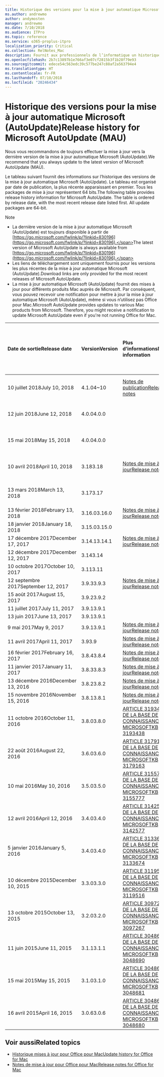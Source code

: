 ```yaml
---
title: Historique des versions pour la mise à jour automatique Microsoft (AutoUpdate)
ms.author: andrewmo
author: andymosten
manager: andrewmo
ms.date: 7/10/2018
ms.audience: ITPro
ms.topic: reference
ms.service: o365-proplus-itpro
localization_priority: Critical
ms.collection: RelNotes_Mac
description: Fournit aux professionnels de l’informatique un historique des versions pour la mise à jour automatique Microsoft (AutoUpdate)
ms.openlocfilehash: 2b7c13897b1e766af3e07cf2815b3f1b28f79e93
ms.sourcegitcommit: edece54c563edc39c577be247c88af2a563794e4
ms.translationtype: HT
ms.contentlocale: fr-FR
ms.lasthandoff: 07/10/2018
ms.locfileid: "20246434"
---
```

# <a name="release-history-for-microsoft-autoupdate-mau"></a><span data-ttu-id="cb12c-103">Historique des versions pour la mise à jour automatique Microsoft (AutoUpdate)</span><span class="sxs-lookup"><span data-stu-id="cb12c-103">Release history for Microsoft AutoUpdate (MAU)</span></span>
 
<span data-ttu-id="cb12c-104">Nous vous recommandons de toujours effectuer la mise à jour vers la dernière version de la mise à jour automatique Microsoft (AutoUpdate).</span><span class="sxs-lookup"><span data-stu-id="cb12c-104">We recommend that you always update to the latest version of Microsoft AutoUpdate (MAU).</span></span>

<span data-ttu-id="cb12c-p101">Le tableau suivant fournit des informations sur l’historique des versions de la mise à jour automatique Microsoft (AutoUpdate). Le tableau est organisé par date de publication, la plus récente apparaissant en premier. Tous les packages de mise à jour représentent 64 bits.</span><span class="sxs-lookup"><span data-stu-id="cb12c-p101">The following table provides release history information for Microsoft AutoUpdate. The table is ordered by release date, with the most recent release date listed first. All update packages are 64-bit.</span></span>

> [!NOTE]
> - <span data-ttu-id="cb12c-108">La dernière version de la mise à jour automatique Microsoft (AutoUpdate) est toujours disponible à partir de [https://go.microsoft.com/fwlink/p/?linkid=830196](https://go.microsoft.com/fwlink/p/?linkid=830196).</span><span class="sxs-lookup"><span data-stu-id="cb12c-108">The latest version of Microsoft AutoUpdate is always available from [https://go.microsoft.com/fwlink/p/?linkid=830196](https://go.microsoft.com/fwlink/p/?linkid=830196).</span></span>
> - <span data-ttu-id="cb12c-109">Les liens de téléchargement sont uniquement fournis pour les versions les plus récentes de la mise à jour automatique Microsoft (AutoUpdate).</span><span class="sxs-lookup"><span data-stu-id="cb12c-109">Download links are only provided for the most recent releases of Microsoft AutoUpdate.</span></span>
> - <span data-ttu-id="cb12c-p102">La mise à jour automatique Microsoft (AutoUpdate) fournit des mises à jour pour différents produits Mac auprès de Microsoft. Par conséquent, vous pouvez recevoir une notification pour mettre à jour la mise à jour automatique Microsoft (AutoUpdate), même si vous n’utilisez pas Office pour Mac.</span><span class="sxs-lookup"><span data-stu-id="cb12c-p102">Microsoft AutoUpdate provides updates to various Mac products from Microsoft. Therefore, you might receive a notification to update Microsoft AutoUpdate even if you're not running Office for Mac.</span></span>
  
|<span data-ttu-id="cb12c-112">**Date de sortie**</span><span class="sxs-lookup"><span data-stu-id="cb12c-112">**Release date**</span></span>|<span data-ttu-id="cb12c-113">**Version**</span><span class="sxs-lookup"><span data-stu-id="cb12c-113">**Version**</span></span>|<span data-ttu-id="cb12c-114">**Plus d’informations**</span><span class="sxs-lookup"><span data-stu-id="cb12c-114">**More information**</span></span>|<span data-ttu-id="cb12c-115">**Lien de téléchargement du package de mise à jour**</span><span class="sxs-lookup"><span data-stu-id="cb12c-115">**Download link for the update package**</span></span>|
|:-----|:-----|:-----|:-----|
|<span data-ttu-id="cb12c-116">10 juillet 2018</span><span class="sxs-lookup"><span data-stu-id="cb12c-116">July 10, 2018</span></span>  <br/> |<span data-ttu-id="cb12c-117">4.1.0</span><span class="sxs-lookup"><span data-stu-id="cb12c-117">4~10</span></span>  <br/> |[<span data-ttu-id="cb12c-118">Notes de publication</span><span class="sxs-lookup"><span data-stu-id="cb12c-118">Release notes</span></span>](release-notes-office-for-mac.md#july-2018-release) <br/> |[<span data-ttu-id="cb12c-119">Télécharger MAU 4.1.0</span><span class="sxs-lookup"><span data-stu-id="cb12c-119">Download MAU 4.0.0</span></span>](https://officecdn.microsoft.com/pr/C1297A47-86C4-4C1F-97FA-950631F94777/OfficeMac/Microsoft_AutoUpdate_4.1.18070902_Updater.pkg) <br/> |
|<span data-ttu-id="cb12c-120">12 juin 2018</span><span class="sxs-lookup"><span data-stu-id="cb12c-120">June 12, 2018</span></span>  <br/> |<span data-ttu-id="cb12c-121">4.0.0</span><span class="sxs-lookup"><span data-stu-id="cb12c-121">4.0.0</span></span>  <br/> ||[<span data-ttu-id="cb12c-122">Télécharger MAU 4.0.0</span><span class="sxs-lookup"><span data-stu-id="cb12c-122">Download MAU 4.0.0</span></span>](https://officecdn.microsoft.com/pr/C1297A47-86C4-4C1F-97FA-950631F94777/OfficeMac/Microsoft_AutoUpdate_4.0.18061000_Updater.pkg) <br/> |
|<span data-ttu-id="cb12c-123">15 mai 2018</span><span class="sxs-lookup"><span data-stu-id="cb12c-123">May 15, 2018</span></span>  <br/> |<span data-ttu-id="cb12c-124">4.0.0</span><span class="sxs-lookup"><span data-stu-id="cb12c-124">4.0.0</span></span>  <br/> ||[<span data-ttu-id="cb12c-125">Télécharger MAU 4.0.0</span><span class="sxs-lookup"><span data-stu-id="cb12c-125">Download MAU 4.0.0</span></span>](https://officecdn.microsoft.com/pr/C1297A47-86C4-4C1F-97FA-950631F94777/OfficeMac/Microsoft_AutoUpdate_4.0.18051301_Updater.pkg) <br/> |
|<span data-ttu-id="cb12c-126">10 avril 2018</span><span class="sxs-lookup"><span data-stu-id="cb12c-126">April 10, 2018</span></span>  <br/> |<span data-ttu-id="cb12c-127">3.18</span><span class="sxs-lookup"><span data-stu-id="cb12c-127">3.18</span></span>  <br/> |[<span data-ttu-id="cb12c-128">Notes de mise à jour</span><span class="sxs-lookup"><span data-stu-id="cb12c-128">Release notes</span></span>](release-notes-office-for-mac.md#april-2018-release) <br/> |[<span data-ttu-id="cb12c-129">Télécharger MAU 3.18.0</span><span class="sxs-lookup"><span data-stu-id="cb12c-129">Download MAU 3.18.0</span></span>](https://officecdn.microsoft.com/pr/C1297A47-86C4-4C1F-97FA-950631F94777/OfficeMac/Microsoft_AutoUpdate_3.18.18041000_Updater.pkg) <br/> |
|<span data-ttu-id="cb12c-130">13 mars 2018</span><span class="sxs-lookup"><span data-stu-id="cb12c-130">March 13, 2018</span></span>  <br/> |<span data-ttu-id="cb12c-131">3.17</span><span class="sxs-lookup"><span data-stu-id="cb12c-131">3.17</span></span>  <br/> ||[<span data-ttu-id="cb12c-132">Télécharger MAU 3.17.0</span><span class="sxs-lookup"><span data-stu-id="cb12c-132">Download MAU 3.17.0</span></span>](https://officecdn.microsoft.com/pr/C1297A47-86C4-4C1F-97FA-950631F94777/OfficeMac/Microsoft_AutoUpdate_3.17.18031100_Updater.pkg) <br/> |
|<span data-ttu-id="cb12c-133">13 février 2018</span><span class="sxs-lookup"><span data-stu-id="cb12c-133">February 13, 2018</span></span>  <br/> |<span data-ttu-id="cb12c-134">3.16.0</span><span class="sxs-lookup"><span data-stu-id="cb12c-134">3.16.0</span></span>  <br/> |[<span data-ttu-id="cb12c-135">Notes de mise à jour</span><span class="sxs-lookup"><span data-stu-id="cb12c-135">Release notes</span></span>](release-notes-office-for-mac.md#february-2018-release) <br/> | <br/> |
|<span data-ttu-id="cb12c-136">18 janvier 2018</span><span class="sxs-lookup"><span data-stu-id="cb12c-136">January 18, 2018</span></span>  <br/> |<span data-ttu-id="cb12c-137">3.15.0</span><span class="sxs-lookup"><span data-stu-id="cb12c-137">3.15.0</span></span>  <br/> |<br/> |
|<span data-ttu-id="cb12c-138">17 décembre 2017</span><span class="sxs-lookup"><span data-stu-id="cb12c-138">December 17, 2017</span></span>  <br/> |<span data-ttu-id="cb12c-139">3.14.1</span><span class="sxs-lookup"><span data-stu-id="cb12c-139">3.14.1</span></span>  <br/> |[<span data-ttu-id="cb12c-140">Notes de mise à jour</span><span class="sxs-lookup"><span data-stu-id="cb12c-140">Release notes</span></span>](release-notes-office-for-mac.md#december-2017-release) <br/> | <br/> |
|<span data-ttu-id="cb12c-141">12 décembre 2017</span><span class="sxs-lookup"><span data-stu-id="cb12c-141">December 12, 2017</span></span>  <br/> |<span data-ttu-id="cb12c-142">3.14</span><span class="sxs-lookup"><span data-stu-id="cb12c-142">3.14</span></span>  <br/> ||  <br/> |
|<span data-ttu-id="cb12c-143">10 octobre 2017</span><span class="sxs-lookup"><span data-stu-id="cb12c-143">October 10, 2017</span></span>  <br/> |<span data-ttu-id="cb12c-144">3.11</span><span class="sxs-lookup"><span data-stu-id="cb12c-144">3.11</span></span>  <br/> ||<br/> |
|<span data-ttu-id="cb12c-145">12 septembre 2017</span><span class="sxs-lookup"><span data-stu-id="cb12c-145">September 12, 2017</span></span>  <br/> |<span data-ttu-id="cb12c-146">3.9.3</span><span class="sxs-lookup"><span data-stu-id="cb12c-146">3.9.3</span></span>  <br/> |[<span data-ttu-id="cb12c-147">Notes de mise à jour</span><span class="sxs-lookup"><span data-stu-id="cb12c-147">Release notes</span></span>](release-notes-office-for-mac.md#september-2017-release) <br/> |<br/> |
|<span data-ttu-id="cb12c-148">15 août 2017</span><span class="sxs-lookup"><span data-stu-id="cb12c-148">August 15, 2017</span></span>  <br/> |<span data-ttu-id="cb12c-149">3.9.2</span><span class="sxs-lookup"><span data-stu-id="cb12c-149">3.9.2</span></span>  <br/> || <br/> |
|<span data-ttu-id="cb12c-150">11 juillet 2017</span><span class="sxs-lookup"><span data-stu-id="cb12c-150">July 11, 2017</span></span>  <br/> |<span data-ttu-id="cb12c-151">3.9.1</span><span class="sxs-lookup"><span data-stu-id="cb12c-151">3.9.1</span></span>  <br/> || <br/> |
|<span data-ttu-id="cb12c-152">13 juin 2017</span><span class="sxs-lookup"><span data-stu-id="cb12c-152">June 13, 2017</span></span>  <br/> |<span data-ttu-id="cb12c-153">3.9.1</span><span class="sxs-lookup"><span data-stu-id="cb12c-153">3.9.1</span></span>  <br/> || <br/> |
|<span data-ttu-id="cb12c-154">9 mai 2017</span><span class="sxs-lookup"><span data-stu-id="cb12c-154">May 9, 2017</span></span>  <br/> |<span data-ttu-id="cb12c-155">3.9.1</span><span class="sxs-lookup"><span data-stu-id="cb12c-155">3.9.1</span></span>  <br/> |[<span data-ttu-id="cb12c-156">Notes de mise à jour</span><span class="sxs-lookup"><span data-stu-id="cb12c-156">Release notes</span></span>](release-notes-office-for-mac.md#may-2017-release) <br/> | <br/> |
|<span data-ttu-id="cb12c-157">11 avril 2017</span><span class="sxs-lookup"><span data-stu-id="cb12c-157">April 11, 2017</span></span>  <br/> |<span data-ttu-id="cb12c-158">3.9</span><span class="sxs-lookup"><span data-stu-id="cb12c-158">3.9</span></span>  <br/> |[<span data-ttu-id="cb12c-159">Notes de mise à jour</span><span class="sxs-lookup"><span data-stu-id="cb12c-159">Release notes</span></span>](release-notes-office-for-mac.md#april-2017-release) <br/> |  <br/> |
|<span data-ttu-id="cb12c-160">16 février 2017</span><span class="sxs-lookup"><span data-stu-id="cb12c-160">February 16, 2017</span></span>  <br/> |<span data-ttu-id="cb12c-161">3.8.4</span><span class="sxs-lookup"><span data-stu-id="cb12c-161">3.8.4</span></span>  <br/> |[<span data-ttu-id="cb12c-162">Notes de mise à jour</span><span class="sxs-lookup"><span data-stu-id="cb12c-162">Release notes</span></span>](release-notes-office-for-mac.md#february-2017-release) <br/> | <br/> |
|<span data-ttu-id="cb12c-163">11 janvier 2017</span><span class="sxs-lookup"><span data-stu-id="cb12c-163">January 11, 2017</span></span>  <br/> |<span data-ttu-id="cb12c-164">3.8.3</span><span class="sxs-lookup"><span data-stu-id="cb12c-164">3.8.3</span></span>  <br/> |[<span data-ttu-id="cb12c-165">Notes de mise à jour</span><span class="sxs-lookup"><span data-stu-id="cb12c-165">Release notes</span></span>](release-notes-office-for-mac.md#january-2017-release) <br/> | <br/> |
|<span data-ttu-id="cb12c-166">13 décembre 2016</span><span class="sxs-lookup"><span data-stu-id="cb12c-166">December 13, 2016</span></span>  <br/> |<span data-ttu-id="cb12c-167">3.8.2</span><span class="sxs-lookup"><span data-stu-id="cb12c-167">3.8.2</span></span>  <br/> |[<span data-ttu-id="cb12c-168">Notes de mise à jour</span><span class="sxs-lookup"><span data-stu-id="cb12c-168">Release notes</span></span>](release-notes-office-for-mac.md#december-2016-release) <br/> | <br/> |
|<span data-ttu-id="cb12c-169">15 novembre 2016</span><span class="sxs-lookup"><span data-stu-id="cb12c-169">November 15, 2016</span></span>  <br/> |<span data-ttu-id="cb12c-170">3.8.1</span><span class="sxs-lookup"><span data-stu-id="cb12c-170">3.8.1</span></span>  <br/> |[<span data-ttu-id="cb12c-171">Notes de mise à jour</span><span class="sxs-lookup"><span data-stu-id="cb12c-171">Release notes</span></span>](release-notes-office-for-mac.md#november-2016-release) <br/> | <br/> |
|<span data-ttu-id="cb12c-172">11 octobre 2016</span><span class="sxs-lookup"><span data-stu-id="cb12c-172">October 11, 2016</span></span>  <br/> |<span data-ttu-id="cb12c-173">3.8.0</span><span class="sxs-lookup"><span data-stu-id="cb12c-173">3.8.0</span></span>  <br/> |[<span data-ttu-id="cb12c-174">ARTICLE 3193438 DE LA BASE DE CONNAISSANCES MICROSOFT</span><span class="sxs-lookup"><span data-stu-id="cb12c-174">KB 3193438</span></span>](https://support.microsoft.com/kb/3193438) <br/> | <br/> |
|<span data-ttu-id="cb12c-175">22 août 2016</span><span class="sxs-lookup"><span data-stu-id="cb12c-175">August 22, 2016</span></span>  <br/> |<span data-ttu-id="cb12c-176">3.6.0</span><span class="sxs-lookup"><span data-stu-id="cb12c-176">3.6.0</span></span>  <br/> |[<span data-ttu-id="cb12c-177">ARTICLE 3179163 DE LA BASE DE CONNAISSANCES MICROSOFT</span><span class="sxs-lookup"><span data-stu-id="cb12c-177">KB 3179163</span></span>](https://support.microsoft.com/kb/3179163) <br/> | <br/> |
|<span data-ttu-id="cb12c-178">10 mai 2016</span><span class="sxs-lookup"><span data-stu-id="cb12c-178">May 10, 2016</span></span>  <br/> |<span data-ttu-id="cb12c-179">3.5.0</span><span class="sxs-lookup"><span data-stu-id="cb12c-179">3.5.0</span></span>  <br/> |[<span data-ttu-id="cb12c-180">ARTICLE 3155777 DE LA BASE DE CONNAISSANCES MICROSOFT</span><span class="sxs-lookup"><span data-stu-id="cb12c-180">KB 3155777</span></span>](https://support.microsoft.com/kb/3155777) <br/> | <br/> |
|<span data-ttu-id="cb12c-181">12 avril 2016</span><span class="sxs-lookup"><span data-stu-id="cb12c-181">April 12, 2016</span></span>  <br/> |<span data-ttu-id="cb12c-182">3.4.0</span><span class="sxs-lookup"><span data-stu-id="cb12c-182">3.4.0</span></span>  <br/> |[<span data-ttu-id="cb12c-183">ARTICLE 3142577 DE LA BASE DE CONNAISSANCES MICROSOFT</span><span class="sxs-lookup"><span data-stu-id="cb12c-183">KB 3142577</span></span>](https://support.microsoft.com/kb/3142577) <br/> | <br/> |
|<span data-ttu-id="cb12c-184">5 janvier 2016</span><span class="sxs-lookup"><span data-stu-id="cb12c-184">January 5, 2016</span></span>  <br/> |<span data-ttu-id="cb12c-185">3.4.0</span><span class="sxs-lookup"><span data-stu-id="cb12c-185">3.4.0</span></span>  <br/> |[<span data-ttu-id="cb12c-186">ARTICLE 3133674 DE LA BASE DE CONNAISSANCES MICROSOFT</span><span class="sxs-lookup"><span data-stu-id="cb12c-186">KB 3133674</span></span>](https://support.microsoft.com/kb/3133674) <br/> | <br/> |
|<span data-ttu-id="cb12c-187">10 décembre 2015</span><span class="sxs-lookup"><span data-stu-id="cb12c-187">December 10, 2015</span></span>  <br/> |<span data-ttu-id="cb12c-188">3.3.0</span><span class="sxs-lookup"><span data-stu-id="cb12c-188">3.3.0</span></span>  <br/> |[<span data-ttu-id="cb12c-189">ARTICLE 3119516 DE LA BASE DE CONNAISSANCES MICROSOFT</span><span class="sxs-lookup"><span data-stu-id="cb12c-189">KB 3119516</span></span>](https://support.microsoft.com/kb/3119516) <br/> | <br/> |
|<span data-ttu-id="cb12c-190">13 octobre 2015</span><span class="sxs-lookup"><span data-stu-id="cb12c-190">October 13, 2015</span></span>  <br/> |<span data-ttu-id="cb12c-191">3.2.0</span><span class="sxs-lookup"><span data-stu-id="cb12c-191">3.2.0</span></span>  <br/> |[<span data-ttu-id="cb12c-192">ARTICLE 3097267 DE LA BASE DE CONNAISSANCES MICROSOFT</span><span class="sxs-lookup"><span data-stu-id="cb12c-192">KB 3097267</span></span>](https://support.microsoft.com/kb/3097267) <br/> | <br/> |
|<span data-ttu-id="cb12c-193">11 juin 2015</span><span class="sxs-lookup"><span data-stu-id="cb12c-193">June 11, 2015</span></span>  <br/> |<span data-ttu-id="cb12c-194">3.1.1</span><span class="sxs-lookup"><span data-stu-id="cb12c-194">3.1.1</span></span>  <br/> |[<span data-ttu-id="cb12c-195">ARTICLE 3048690 DE LA BASE DE CONNAISSANCES MICROSOFT</span><span class="sxs-lookup"><span data-stu-id="cb12c-195">KB 3048690</span></span>](https://support.microsoft.com/kb/3048690) <br/> | <br/> |
|<span data-ttu-id="cb12c-196">15 mai 2015</span><span class="sxs-lookup"><span data-stu-id="cb12c-196">May 15, 2015</span></span>  <br/> |<span data-ttu-id="cb12c-197">3.1.0</span><span class="sxs-lookup"><span data-stu-id="cb12c-197">3.1.0</span></span>  <br/> |[<span data-ttu-id="cb12c-198">ARTICLE 3048681 DE LA BASE DE CONNAISSANCES MICROSOFT</span><span class="sxs-lookup"><span data-stu-id="cb12c-198">KB 3048681</span></span>](https://support.microsoft.com/kb/3048681) <br/> | <br/> |
|<span data-ttu-id="cb12c-199">16 avril 2015</span><span class="sxs-lookup"><span data-stu-id="cb12c-199">April 16, 2015</span></span>  <br/> |<span data-ttu-id="cb12c-200">3.0.6</span><span class="sxs-lookup"><span data-stu-id="cb12c-200">3.0.6</span></span>  <br/> |[<span data-ttu-id="cb12c-201">ARTICLE 3048680 DE LA BASE DE CONNAISSANCES MICROSOFT</span><span class="sxs-lookup"><span data-stu-id="cb12c-201">KB 3048680</span></span>](https://support.microsoft.com/kb/3048680) <br/> | <br/> |

## <a name="related-topics"></a><span data-ttu-id="cb12c-202">Voir aussi</span><span class="sxs-lookup"><span data-stu-id="cb12c-202">Related topics</span></span>

- [<span data-ttu-id="cb12c-203">Historique mises à jour pour Office pour Mac</span><span class="sxs-lookup"><span data-stu-id="cb12c-203">Update history for Office for Mac</span></span>](update-history-office-for-mac.md)
- [<span data-ttu-id="cb12c-204">Notes de mise à jour pour Office pour Mac</span><span class="sxs-lookup"><span data-stu-id="cb12c-204">Release notes for Office for Mac</span></span>](release-notes-office-for-mac.md) 